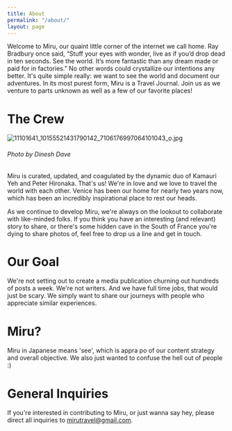```yaml
---
title: About
permalink: "/about/"
layout: page
---
```




Welcome to Miru, our quaint little corner of the internet we call home. Ray Bradbury once said, “Stuff your eyes with wonder, live as if you’d drop dead in ten seconds. See the world. It’s more fantastic than any dream made or paid for in factories.” No other words could crystallize our intentions any better. It's quite simple really: we want to see the world and document our adventures. In its most purest form, Miru is a Travel Journal. Join us as we venture to parts unknown as well as a few of our favorite places!

# The Crew

![11101641_10155521431790142_7106176997064101043_o.jpg](/uploads/11101641_10155521431790142_7106176997064101043_o.jpg)

###### Photo by Dinesh Dave


Miru is curated, updated, and coagulated by the dynamic duo of Kamauri Yeh and Peter Hironaka. That's us! We're in love and we love to travel the world with each other. Venice has been our home for nearly two years now, which has been an incredibly inspirational place to rest our heads.

As we continue to develop Miru, we're always on the lookout to collaborate with like-minded folks. If you think you have an interesting (and relevant) story to share, or there's some hidden cave in the South of France you're dying to share photos of, feel free to drop us a line and get in touch.


# Our Goal

We're not setting out to create a media publication churning out hundreds of posts a week. We're not writers. And we have full time jobs, that would just be scary. We simply want to share our journeys with people who appreciate similar experiences.

# Miru?  

Miru in Japanese means 'see', which is appra po of our content strategy and overall objective. We also just wanted to confuse the hell out of people :)

# General Inquiries

If you're interested in contributing to Miru, or just wanna say hey, please direct all inquiries to [mirutravel@gmail.com](mailto:mirutravel@gmail.com).
